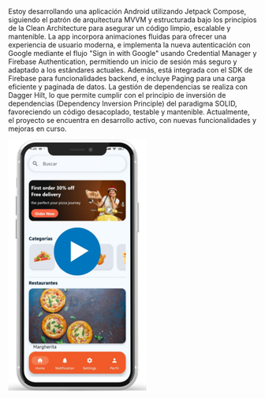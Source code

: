 Estoy desarrollando una aplicación Android utilizando Jetpack Compose, siguiendo el patrón de arquitectura MVVM y estructurada bajo los principios de la Clean Architecture para asegurar un código limpio, escalable y mantenible. La app incorpora animaciones fluidas para ofrecer una experiencia de usuario moderna, e implementa la nueva autenticación con Google mediante el flujo "Sign in with Google" usando Credential Manager y Firebase Authentication, permitiendo un inicio de sesión más seguro y adaptado a los estándares actuales. Además, está integrada con el SDK de Firebase para funcionalidades backend, e incluye Paging para una carga eficiente y paginada de datos.
La gestión de dependencias se realiza con Dagger Hilt, lo que permite cumplir con el principio de inversión de dependencias (Dependency Inversion Principle) del paradigma SOLID, favoreciendo un código desacoplado, testable y mantenible.
Actualmente, el proyecto se encuentra en desarrollo activo, con nuevas funcionalidades y mejoras en curso.

<a href="https://www.youtube.com/shorts/4rxsmzRhFgo" target="_blank">
    <img src="https://github.com/JuanSebastian07/Orden-Now/blob/main/OrderNow.jpg" alt="Descripción del Video" width="280" height="510" />
</a>
